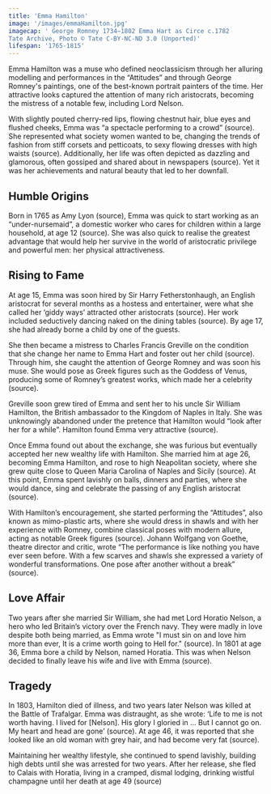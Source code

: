 ```yaml
---
title: 'Emma Hamilton'
image: '/images/emmaHamilton.jpg'
imagecap: '	George Romney 1734–1802 Emma Hart as Circe c.1782
Tate Archive, Photo © Tate C-BY-NC-ND 3.0 (Unported)'
lifespan: '1765-1815'
---
```


<!-- @format -->

Emma Hamilton was a muse who defined neoclassicism through her alluring modelling and performances in the “Attitudes” and through George Romney's paintings, one of the best-known portrait painters of the time. Her attractive looks captured the attention of many rich aristocrats, becoming the mistress of a notable few, including Lord Nelson.

With slightly pouted cherry-red lips, flowing chestnut hair, blue eyes and flushed cheeks, Emma was “a spectacle performing to a crowd” (source). She represented what society women wanted to be, changing the trends of fashion from stiff corsets and petticoats, to sexy flowing dresses with high waists (source). Additionally, her life was often depicted as dazzling and glamorous, often gossiped and shared about in newspapers (source). Yet it was her achievements and natural beauty that led to her downfall.

## Humble Origins

Born in 1765 as Amy Lyon (source), Emma was quick to start working as an “under-nursemaid”, a domestic worker who cares for children within a large household, at age 12 (source). She was also quick to realise the greatest advantage that would help her survive in the world of aristocratic privilege and powerful men: her physical attractiveness.

## Rising to Fame

At age 15, Emma was soon hired by Sir Harry Fetherstonhaugh, an English aristocrat for several months as a hostess and entertainer, were what she called her ‘giddy ways’ attracted other aristocrats (source). Her work included seductively dancing naked on the dining tables (source). By age 17, she had already borne a child by one of the guests.

She then became a mistress to Charles Francis Greville on the condition that she change her name to Emma Hart and foster out her child (source). Through him, she caught the attention of George Romney and was soon his muse. She would pose as Greek figures such as the Goddess of Venus, producing some of Romney’s greatest works, which made her a celebrity (source).

Greville soon grew tired of Emma and sent her to his uncle Sir William Hamilton, the British ambassador to the Kingdom of Naples in Italy. She was unknowingly abandoned under the pretence that Hamilton would “look after her for a while”. Hamilton found Emma very attractive (source).

Once Emma found out about the exchange, she was furious but eventually accepted her new wealthy life with Hamilton. She married him at age 26, becoming Emma Hamilton, and rose to high Neapolitan society, where she grew quite close to Queen Maria Carolina of Naples and Sicily (source). At this point, Emma spent lavishly on balls, dinners and parties, where she would dance, sing and celebrate the passing of any English aristocrat (source).

With Hamilton’s encouragement, she started performing the “Attitudes”, also known as mimo-plastic arts, where she would dress in shawls and with her experience with Romney, combine classical poses with modern allure, acting as notable Greek figures (source). Johann Wolfgang von Goethe, theatre director and critic, wrote “The performance is like nothing you have ever seen before. With a few scarves and shawls she expressed a variety of wonderful transformations. One pose after another without a break” (source).

## Love Affair

Two years after she married Sir William, she had met Lord Horatio Nelson, a hero who led Britain’s victory over the French navy. They were madly in love despite both being married, as Emma wrote "I must sin on and love him more than ever, It is a crime worth going to Hell for." (source). In 1801 at age 36, Emma bore a child by Nelson, named Horatia. This was when Nelson decided to finally leave his wife and live with Emma (source).

## Tragedy

In 1803, Hamilton died of illness, and two years later Nelson was killed at the Battle of Trafalgar. Emma was distraught, as she wrote: ‘Life to me is not worth having. I lived for [Nelson]. His glory I gloried in ... But I cannot go on. My heart and head are gone’ (source). At age 46, it was reported that she looked like an old woman with grey hair, and had become very fat (source).

Maintaining her wealthy lifestyle, she continued to spend lavishly, building high debts until she was arrested for two years. After her release, she fled to Calais with Horatia, living in a cramped, dismal lodging, drinking wistful champagne until her death at age 49 (source)
